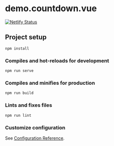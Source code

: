 # demo.countdown.vue

[![Netlify Status](https://api.netlify.com/api/v1/badges/06809867-be33-43e8-96ef-391f5017a9d4/deploy-status)](https://app.netlify.com/sites/slavewilson-countdown/deploys)

## Project setup
```
npm install
```

### Compiles and hot-reloads for development
```
npm run serve
```

### Compiles and minifies for production
```
npm run build
```

### Lints and fixes files
```
npm run lint
```

### Customize configuration
See [Configuration Reference](https://cli.vuejs.org/config/).
